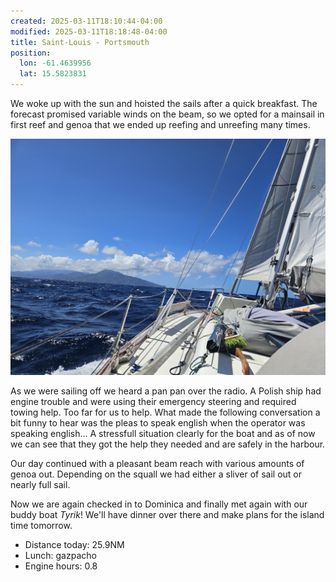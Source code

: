 ```yaml
---
created: 2025-03-11T18:10:44-04:00
modified: 2025-03-11T18:18:48-04:00
title: Saint-Louis - Portsmouth
position:
  lon: -61.4639956
  lat: 15.5823831
---
```


We woke up with the sun and hoisted the sails after a quick breakfast. The forecast promised variable winds on the beam, so we opted for a mainsail in first reef and genoa that we ended up reefing and unreefing many times.

![Image](../2025/241e9bb46c869bb21383d84f7719bf03.jpg) 

As we were sailing off we heard a pan pan over the radio. A Polish ship had engine trouble and were using their emergency steering and required towing help. Too far for us to help. What made the following conversation a bit funny to hear was the pleas to speak english when the operator was speaking english... A stressfull situation clearly for the boat and as of now we can see that they got the help they needed and are safely in the harbour.

Our day continued with a pleasant beam reach with various amounts of genoa out.  Depending on the squall we had either a sliver of sail out or nearly full sail. 

Now we are again checked in to Dominica and finally met again with our buddy boat _Tyrik_! We'll have dinner over there and make plans for the island time tomorrow.

* Distance today: 25.9NM
* Lunch: gazpacho 
* Engine hours: 0.8

